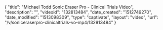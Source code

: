 {
    "title": "Michael Todd Sonic Eraser Pro - Clinical Trials Video",
    "description": "",
    "videoid": "132813484",
    "date_created": "1512749270",
    "date_modified": "1513098309",
    "type": "captivate",
    "layout": "video",
    "url": "\/v\/soniceraserpro-clinicaltrials-vo-mp4\/132813484"
}